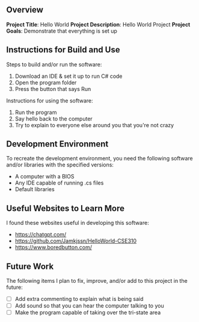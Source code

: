 ## Overview

**Project Title**:
Hello World
**Project Description**:
Hello World Project
**Project Goals**:
Demonstrate that everything is set up
## Instructions for Build and Use

Steps to build and/or run the software:

1. Download an IDE & set it up to run C# code
2. Open the program folder
3. Press the button that says Run

Instructions for using the software:

1. Run the program
2. Say hello back to the computer
3. Try to explain to everyone else around you that you're not crazy

## Development Environment 

To recreate the development environment, you need the following software and/or libraries with the specified versions:

* A computer with a BIOS
* Any IDE capable of running .cs files
* Default libraries

## Useful Websites to Learn More

I found these websites useful in developing this software:

* https://chatgpt.com/
* https://github.com/Jamkjssn/HelloWorld-CSE310
* https://www.boredbutton.com/

## Future Work

The following items I plan to fix, improve, and/or add to this project in the future:

* [ ] Add extra commenting to explain what is being said
* [ ] Add sound so that you can hear the computer talking to you
* [ ] Make the program capable of taking over the tri-state area

